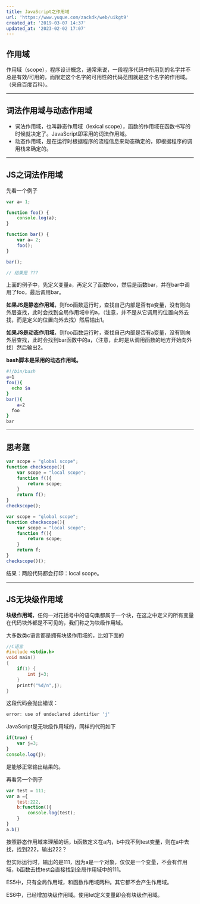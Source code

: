 ```yaml
---
title: JavaScript之作用域
url: 'https://www.yuque.com/zackdk/web/uikgt9'
created_at: '2019-03-07 14:37'
updated_at: '2023-02-02 17:07'
---
```


<a name="4705b884"></a>

## 作用域

作用域（scope），程序设计概念，通常来说，一段程序代码中所用到的名字并不总是有效/可用的，而限定这个名字的可用性的代码范围就是这个名字的作用域。（来自百度百科）。

***

<a name="74835e2c"></a>

## 词法作用域与动态作用域

- 词法作用域，也叫静态作用域（lexical scope），函数的作用域在函数书写的时候就决定了。JavaScript即采用的词法作用域。
- 动态作用域，是在运行时根据程序的流程信息来动态确定的，即根据程序的调用栈来确定的。

***

<a name="d5519b00"></a>

## JS之词法作用域

先看一个例子

```javascript
var a= 1;

function foo() {
    console.log(a);
}

function bar() {
    var a= 2;
    foo();
}

bar();

// 结果是 ???
```

上面的例子中，先定义变量a，再定义了函数foo，然后是函数bar，并在bar中调用了foo，最后调用bar。

**如果JS是静态作用域**，则foo函数运行时，查找自己内部是否有a变量，没有则向外层查找，此时会找到全局作用域中的a，（注意，并不是从它调用的位置向外去找，而是定义的位置向外去找）然后输出1。

**如果JS是动态作用域**，则foo函数运行时，查找自己内部是否有a变量，没有则向外层查找，此时会找到bar函数中的a，（注意，此时是从调用函数的地方开始向外找）然后输出2。

**bash脚本是采用的动态作用域。**

```bash
#!/bin/bash
a=1
foo(){
  echo $a
}
bar(){
	a=2
  foo
}
bar
```

***

<a name="3cd1dce8"></a>

## 思考题

```javascript
var scope = "global scope";
function checkscope(){
    var scope = "local scope";
    function f(){
        return scope;
    }
    return f();
}
checkscope();
```

```javascript
var scope = "global scope";
function checkscope(){
    var scope = "local scope";
    function f(){
        return scope;
    }
    return f;
}
checkscope()();
```

结果：两段代码都会打印：local scope。

***

<a name="9fb7988a"></a>

## JS无块级作用域

**块级作用域**，任何一对花括号中的语句集都属于一个块，在这之中定义的所有变量在代码块外都是不可见的，我们称之为块级作用域。

大多数类c语言都是拥有块级作用域的，比如下面的

```c
//C语言 
#include <stdio.h> 
void main() 
{ 
    if(1) { 
        int j=3; 
    } 
    printf("%d/n",j); 
}
```

这段代码会抛出错误：

```c
error: use of undeclared identifier 'j'
```

JavaScript是无块级作用域的，同样的代码如下

```javascript
if(true) { 
    var j=3; 
} 
console.log(j);
```

是能够正常输出结果的。

再看另一个例子

```javascript
var test = 111;
var a ={
	test:222,
	b:function(){
		console.log(test);
	}
}
a.b()
```

按照静态作用域来理解的话，b函数定义在a内，b中找不到test变量，则在a中去找，找到222，输出222？

但实际运行时，输出的是111，因为a是一个对象，仅仅是一个变量，不会有作用域，b函数去找test会直接找到全局作用域中的111。

ES5中，只有全局作用域，和函数作用域两种。其它都不会产生作用域。

ES6中，已经增加块级作用域。使用let定义变量即会有块级作用域。
